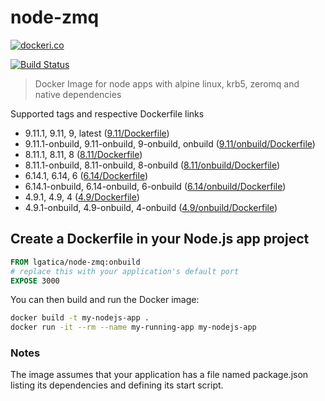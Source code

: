 # node-zmq

[![dockeri.co](http://dockeri.co/image/lgatica/node-zmq)](https://hub.docker.com/r/lgatica/node-zmq/)

[![Build Status](https://travis-ci.org/lgaticaq/node-zmq.svg?branch=master)](https://travis-ci.org/lgaticaq/node-zmq)

> Docker Image for node apps with alpine linux, krb5, zeromq and native dependencies

Supported tags and respective Dockerfile links

- 9.11.1, 9.11, 9, latest ([9.11/Dockerfile](https://github.com/lgaticaq/node-zmq/blob/master/9.11.1/Dockerfile))
- 9.11.1-onbuild, 9.11-onbuild, 9-onbuild, onbuild ([9.11/onbuild/Dockerfile](https://github.com/lgaticaq/node-zmq/blob/master/9.11.1/onbuild/Dockerfile))
- 8.11.1, 8.11, 8 ([8.11/Dockerfile](https://github.com/lgaticaq/node-zmq/blob/master/8.11.1/Dockerfile))
- 8.11.1-onbuild, 8.11-onbuild, 8-onbuild ([8.11/onbuild/Dockerfile](https://github.com/lgaticaq/node-zmq/blob/master/8.11.1/onbuild/Dockerfile))
- 6.14.1, 6.14, 6 ([6.14/Dockerfile](https://github.com/lgaticaq/node-zmq/blob/master/6.14.1/Dockerfile))
- 6.14.1-onbuild, 6.14-onbuild, 6-onbuild ([6.14/onbuild/Dockerfile](https://github.com/lgaticaq/node-zmq/blob/master/6.14.1/onbuild/Dockerfile))
- 4.9.1, 4.9, 4 ([4.9/Dockerfile](https://github.com/lgaticaq/node-zmq/blob/master/4.9.1/Dockerfile))
- 4.9.1-onbuild, 4.9-onbuild, 4-onbuild ([4.9/onbuild/Dockerfile](https://github.com/lgaticaq/node-zmq/blob/master/4.9.1/onbuild/Dockerfile))

## Create a Dockerfile in your Node.js app project
```dockerfile
FROM lgatica/node-zmq:onbuild
# replace this with your application's default port
EXPOSE 3000
```

You can then build and run the Docker image:

```bash
docker build -t my-nodejs-app .
docker run -it --rm --name my-running-app my-nodejs-app
```

### Notes
The image assumes that your application has a file named package.json listing its dependencies and defining its start script.
